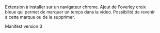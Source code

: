 Extension à installer sur un navigateur chrome. Ajout de l'overley croix bleue qui permet de marquer un temps dans la video. Possibilité de revenir à cette marque ou de le supprimer.

Manifest version 3

